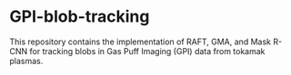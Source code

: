 # GPI-blob-tracking
This repository contains the implementation of RAFT, GMA, and Mask R-CNN for tracking blobs in Gas Puff Imaging (GPI) data from tokamak plasmas. 
